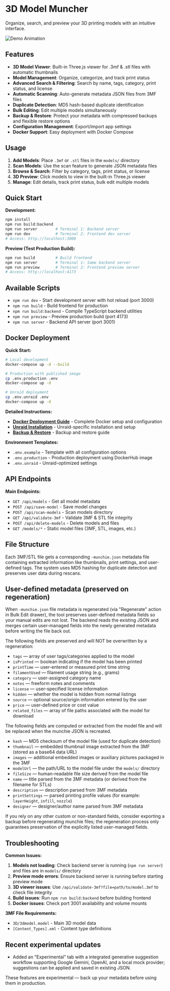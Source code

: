 # 3D Model Muncher

Organize, search, and preview your 3D printing models with an intuitive interface.

![Demo Animation](public/images/demo.gif)

## Features

- **3D Model Viewer**: Built-in Three.js viewer for .3mf & .stl files with automatic thumbnails
- **Model Management**: Organize, categorize, and track print status
- **Advanced Search & Filtering**: Search by name, tags, category, print status, and license
- **Automatic Scanning**: Auto-generate metadata JSON files from 3MF files
- **Duplicate Detection**: MD5 hash-based duplicate identification
- **Bulk Editing**: Edit multiple models simultaneously
- **Backup & Restore**: Protect your metadata with compressed backups and flexible restore options
- **Configuration Management**: Export/import app settings
- **Docker Support**: Easy deployment with Docker Compose

## Usage

1. **Add Models**: Place `.3mf` or `.stl` files in the `models/` directory
2. **Scan Models**: Use the scan feature to generate JSON metadata files
3. **Browse & Search**: Filter by category, tags, print status, or license
4. **3D Preview**: Click models to view in the built-in Three.js viewer
5. **Manage**: Edit details, track print status, bulk edit multiple models

## Quick Start

**Development:**
```bash
npm install
npm run build:backend
npm run server        # Terminal 1: Backend server
npm run dev           # Terminal 2: Frontend dev server
# Access: http://localhost:3000
```

**Preview (Test Production Build):**
```bash
npm run build         # Build frontend
npm run server        # Terminal 1: Same backend server
npm run preview       # Terminal 2: Frontend preview server
# Access: http://localhost:4173
```

## Available Scripts

- `npm run dev` - Start development server with hot reload (port 3000)
- `npm run build` - Build frontend for production
- `npm run build:backend` - Compile TypeScript backend utilities
- `npm run preview` - Preview production build (port 4173)
- `npm run server` - Backend API server (port 3001)


## Docker Deployment

**Quick Start:**
```bash
# Local development
docker-compose up -d --build

# Production with published image
cp .env.production .env
docker-compose up -d

# Unraid deployment
cp .env.unraid .env
docker-compose up -d
```

**Detailed Instructions:**
- **[Docker Deployment Guide](DOCKER-DEPLOYMENT.md)** - Complete Docker setup and configuration
- **[Unraid Installation](UNRAID.md)** - Unraid-specific installation and setup
- **[Backup & Restore](BACKUP-RESTORE.md)** - Backup and restore guide

**Environment Templates:**
- `.env.example` - Template with all configuration options
- `.env.production` - Production deployment using DockerHub image
- `.env.unraid` - Unraid-optimized settings

## API Endpoints

**Main Endpoints:**
- `GET /api/models` - Get all model metadata
- `POST /api/save-model` - Save model changes
- `POST /api/scan-models` - Scan models directory
- `GET /api/validate-3mf` - Validate 3MF & STL file integrity
- `POST /api/delete-models` - Delete models and files
- `GET /models/*` - Static model files (3MF, STL, images, etc.)

## File Structure

Each 3MF/STL file gets a corresponding `-munchie.json` metadata file containing extracted information like thumbnails, print settings, and user-defined tags. The system uses MD5 hashing for duplicate detection and preserves user data during rescans.

## User-defined metadata (preserved on regeneration)

When `-munchie.json` file metadata is regenerated (via "Regenerate" action in Bulk Edit drawer), the tool preserves user-defined metadata fields so your manual edits are not lost. The backend reads the existing JSON and merges certain user-managed fields into the newly generated metadata before writing the file back out.

The following fields are preserved and will NOT be overwritten by a regeneration:

- `tags` — array of user tags/categories applied to the model
- `isPrinted` — boolean indicating if the model has been printed
- `printTime` — user-entered or measured print time string
- `filamentUsed` — filament usage string (e.g., grams)
- `category` — user-assigned category name
- `notes` — freeform notes and comments
- `license` — user-specified license information
- `hidden` — whether the model is hidden from normal listings
- `source` — optional source/origin information entered by the user
- `price` — user-defined price or cost value
- `related_files` — array of file paths associated with the model for download

The following fields are computed or extracted from the model file and will be replaced when the munchie JSON is recreated. 

- `hash` — MD5 checksum of the model file (used for duplicate detection)
- `thumbnail` — embedded thumbnail image extracted from the 3MF (stored as a base64 data URL)
- `images` — additional embedded images or auxiliary pictures packaged in the 3MF
- `modelUrl` — the path/URL to the model file under the `models/` directory
- `fileSize` — human-readable file size derived from the model file
- `name` — title parsed from the 3MF metadata (or derived from the filename for STLs)
- `description` — description parsed from 3MF metadata
- `printSettings` — parsed printing profile values (for example: `layerHeight`, `infill`, `nozzle`)
- `designer` — designer/author name parsed from 3MF metadata

If you rely on any other custom or non-standard fields, consider exporting a backup before regenerating munchie files; the regeneration process only guarantees preservation of the explicitly listed user-managed fields.

## Troubleshooting

**Common Issues:**
1. **Models not loading**: Check backend server is running (`npm run server`) and files are in `models/` directory
2. **Preview mode errors**: Ensure backend server is running before starting preview mode
3. **3D viewer issues**: Use `/api/validate-3mf?file=path/to/model.3mf` to check file integrity
4. **Build issues**: Run `npm run build:backend` before building frontend
5. **Docker issues**: Check port 3001 availability and volume mounts

**3MF File Requirements:**
- `3D/3dmodel.model` - Main 3D model data
- `[Content_Types].xml` - Content type definitions

## Recent experimental updates

- Added an "Experimental" tab with a integrated generative suggestion workflow supporting Google Gemini, OpenAI, and a local mock provider; suggestions can be applied and saved in existing JSON.

These features are experimental — back up your metadata before using them in production.
